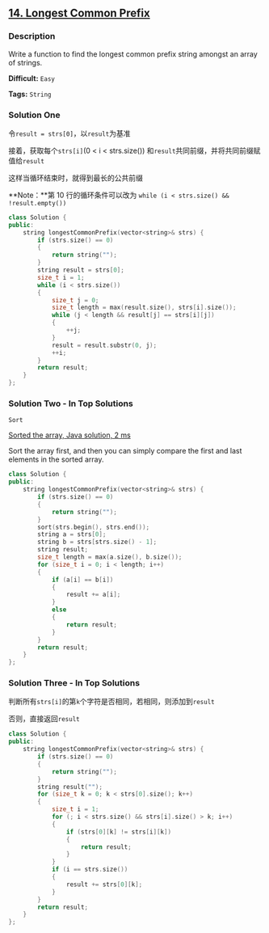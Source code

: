 ## [14. Longest Common Prefix](https://leetcode.com/problems/longest-common-prefix/#/description)

### Description

Write a function to find the longest common prefix string amongst an array of strings.



**Difficult:** `Easy`

**Tags:** `String`



### Solution One

令`result = strs[0]`，以`result`为基准

接着，获取每个`strs[i]`(0 < i < strs.size()) 和`result`共同前缀，并将共同前缀赋值给`result`

这样当循环结束时，就得到最长的公共前缀

**Note：**第 10 行的循环条件可以改为 `while (i < strs.size() && !result.empty())`

```c++
class Solution {
public:
    string longestCommonPrefix(vector<string>& strs) {
        if (strs.size() == 0)
        {
            return string("");
        }
        string result = strs[0];
        size_t i = 1;
        while (i < strs.size())
        {
            size_t j = 0;
            size_t length = max(result.size(), strs[i].size());
            while (j < length && result[j] == strs[i][j])
            {
                ++j;
            }
            result = result.substr(0, j);
            ++i;
        }
        return result;
    }
};
```



### Solution Two - In Top Solutions

`Sort`

[Sorted the array, Java solution, 2 ms](https://discuss.leetcode.com/topic/27913/sorted-the-array-java-solution-2-ms)

Sort the array first, and then you can simply compare the first and last elements in the sorted array.

```c++
class Solution {
public:
    string longestCommonPrefix(vector<string>& strs) {
        if (strs.size() == 0)
        {
            return string("");
        }
        sort(strs.begin(), strs.end());
        string a = strs[0];
        string b = strs[strs.size() - 1];
        string result;
        size_t length = max(a.size(), b.size());
        for (size_t i = 0; i < length; i++)
        {
            if (a[i] == b[i])
            {
                result += a[i];
            }
            else
            {
                return result;
            }
        }
        return result;
    }
};
```



### Solution Three - In Top Solutions

判断所有`strs[i]`的第`k`个字符是否相同，若相同，则添加到`result`

否则，直接返回`result`

```c++
class Solution {
public:
    string longestCommonPrefix(vector<string>& strs) {
        if (strs.size() == 0)
        {
            return string("");
        }
        string result("");
        for (size_t k = 0; k < strs[0].size(); k++)
        {
            size_t i = 1;
            for (; i < strs.size() && strs[i].size() > k; i++)
            {
                if (strs[0][k] != strs[i][k])
                {
                    return result;
                }
            }
            if (i == strs.size())
            {
                result += strs[0][k];
            }
        }
        return result;
    }
};
```


